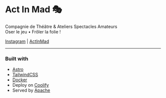 # Act In Mad 🎭

Compagnie de Théâtre & Ateliers Spectacles Amateurs <br/>
Oser le jeu • Frôler la folie !

[Instagram](https://www.instagram.com/act_in_mad/) | [ActInMad](https://actinmad.art/)

---

### Built with

- [Astro](https://astro.build/)
- [TailwindCSS](https://tailwindcss.com/)
- [Docker](https://www.docker.com/)
- Deploy on [Coolify](https://coolify.io/)
- Served by [Apache](https://httpd.apache.org/)
